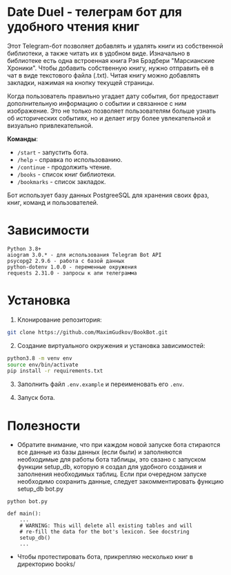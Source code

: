 # Date Duel - телеграм бот для удобного чтения книг

Этот Telegram-бот позволяет добавлять и удалять книги из собственной библиотеки, а также читать их в удобном виде. Изначально в библиотеке есть одна встроенная книга Рэя Брэдбери "Марсианские Хроники". Чтобы добавить собственную книгу, нужно отправить её в чат в виде текстового файла (.txt). Читая книгу можно добавлять закладки, нажимая на кнопку текущей страницы.

Когда пользователь правильно угадает дату события, бот предоставит дополнительную информацию о событии и связанное с ним изображение. Это не только позволяет пользователям больше узнать об исторических событиях, но и делает игру более увлекательной и визуально привлекательной.

**Команды**:

 - `/start` - запустить бота.
 - `/help` - справка по использованию.
 - `/continue` - продолжить чтение.
 - `/books` - список книг библиотеки.
 - `/bookmarks` - список закладок.

Бот использует базу данных PostgreeSQL для хранения своих фраз, книг, команд и пользователей.

# Зависимости 

    Python 3.8+
    aiogram 3.0.* - для использования Telegram Bot API
    psycopg2 2.9.6 - работа с базой данных
    python-dotenv 1.0.0 - переменные окружения
    requests 2.31.0 - запросы к апи телеграмма

# Установка

1. Клонирование репозитория:

```bash
git clone https://github.com/MaximGudkov/BookBot.git
```

2. Создание виртуального окружения и установка зависимостей:

```bash
python3.8 -m venv env
source env/bin/activate
pip install -r requirements.txt
```
3. Заполнить файл `.env.example` и переименовать его `.env`.

4. Запуск бота.

# Полезности

- Обратите внимание, что при каждом новой запуске бота стираются все данные из базы данных (если были) и заполняются необходимые для работы бота таблицы, это свзано с запуском функции setup_db, которую я создал для удобного создания и заполнения необходимых таблиц. Если при очередном запуске необходимо сохранить данные, следует закомментировать функцию setup_db
bot.py
```
python bot.py

def main():
    ...
    # WARNING: This will delete all existing tables and will
    # re-fill the data for the bot's lexicon. See docstring
    setup_db()
    ...
```
- Чтобы протестировать бота, прикрепляю несколько книг в директорию books/
